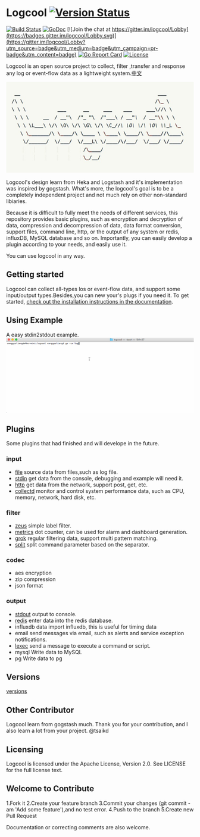 # Logcool [![Version Status](https://img.shields.io/badge/release-v0.1.0-orange.svg)](https://github.com/wgliang/logcool/releases/tag/v0.1.0)

[![Build Status](https://travis-ci.org/wgliang/logcool.svg?branch=master)](https://travis-ci.org/wgliang/logcool)
[![GoDoc](https://godoc.org/github.com/wgliang/logcool?status.svg)](https://godoc.org/github.com/wgliang/logcool)
[![Join the chat at https://gitter.im/logcool/Lobby](https://badges.gitter.im/logcool/Lobby.svg)](https://gitter.im/logcool/Lobby?utm_source=badge&utm_medium=badge&utm_campaign=pr-badge&utm_content=badge)
[![Go Report Card](https://goreportcard.com/badge/github.com/wgliang/logcool)](https://goreportcard.com/report/github.com/wgliang/logcool)
[![License](https://img.shields.io/badge/LICENSE-Apache2.0-ff69b4.svg)](http://www.apache.org/licenses/LICENSE-2.0.html)


Logcool is an open source project to collect, filter ,transfer and response any log or event-flow data as a lightweight system.[中文](./docs/README_ZH.md)

![Logcool](./logcool.jpg)

Logcool's design learn from Heka and Logstash and it's implementation was inspired by gogstash. What's more, the logcool's goal is to be a completely independent project and not much rely on other non-standard libiaries.

Because it is difficult to fully meet the needs of different services, this repository provides basic plugins, such as encryption and decryption of data, compression and decompression of data, data format conversion, support files, command line, http, or the output of any system or redis, influxDB, MySQL database and so on. Importantly, you can easily develop a plugin according to your needs, and easily use it.

You can use logcool in any way.

## Getting started

Logcool can collect all-types los or event-flow data, and support some input/output types.Besides,you can  new your's plugs if you need it. To get started, [check out the installation instructions in the documentation](https://godoc.org/github.com/wgliang/logcool).

## Using Example

A easy stdin2stdout example. 
![Logcool](./logcool.gif)

## Plugins

Some plugins that had finished and will develope in the future.

### input
- [file](https://github.com/wgliang/logcool/tree/master/input/file) source data from files,such as log file.
- [stdin](https://github.com/wgliang/logcool/tree/master/input/stdin) get data from the console, debugging and example will need it.
- [http](https://github.com/wgliang/logcool/tree/master/input/stdin) get data from the network, support post, get, etc.
- [collectd](https://github.com/wgliang/logcool/tree/master/input/collectd) monitor and control system performance data, such as CPU, memory, network, hard disk, etc.

### filter
- [zeus](https://github.com/wgliang/logcool/tree/master/filter/zeus) simple label filter.
- [metrics](https://github.com/wgliang/logcool/tree/master/filter/metrics) dot counter, can be used for alarm and dashboard generation.
- [grok](https://github.com/wgliang/logcool/tree/master/filter/grok) regular filtering data, support multi pattern matching.
- [split](https://github.com/wgliang/logcool/tree/master/filter/split) split command parameter based on the separator.

### codec
- aes encryption
- zip compression
- json format

### output
- [stdout](https://github.com/wgliang/logcool/tree/master/output/stdout) output to console.
- [redis](https://github.com/wgliang/logcool/tree/master/output/redis) enter data into the redis database.
- influxdb data import influxdb, this is useful for timing data
- email send messages via email, such as alerts and service exception notifications.
- [lexec](https://github.com/wgliang/logcool/tree/master/output/lexec) send a message to execute a command or script.
- mysql Write data to MySQL
- pg Write data to pg

## Versions

[versions](https://github.com/wgliang/logcool/blob/master/docs/VERSION_UPDATE.md)

## Other Contributor

Logcool learn from gogstash much. Thank you for your contribution, and I also learn a lot from your project. @tsaikd

## Licensing

Logcool is licensed under the Apache License, Version 2.0. See LICENSE for the full license text.

## Welcome to Contribute

1.Fork it
2.Create your feature branch
3.Commit your changes (git commit -am 'Add some feature'),and no test error.
4.Push to the branch
5.Create new Pull Request

Documentation or correcting comments are also welcome.
